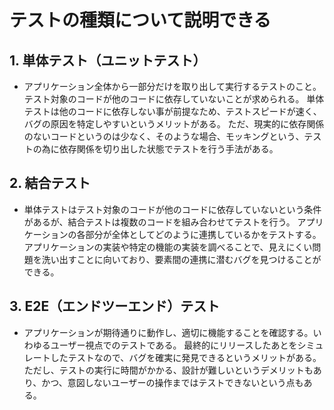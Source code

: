 # テストの種類について説明できる

## 1. 単体テスト（ユニットテスト）

- アプリケーション全体から一部分だけを取り出して実行するテストのこと。テスト対象のコードが他のコードに依存していないことが求められる。
  単体テストは他のコードに依存しない事が前提なため、テストスピードが速く、バグの原因を特定しやすいというメリットがある。
  ただ、現実的に依存関係のないコードというのは少なく、そのような場合、モッキングという、テストの為に依存関係を切り出した状態でテストを行う手法がある。

## 2. 結合テスト

- 単体テストはテスト対象のコードが他のコードに依存していないという条件があるが、結合テストは複数のコードを組み合わせてテストを行う。
  アプリケーションの各部分が全体としてどのように連携しているかをテストする。
  アプリケーションの実装や特定の機能の実装を調べることで、見えにくい問題を洗い出すことに向いており、要素間の連携に潜むバグを見つけることができる。

## 3. E2E（エンドツーエンド）テスト

- アプリケーションが期待通りに動作し、適切に機能することを確認する。いわゆるユーザー視点でのテストである。
  最終的にリリースしたあとをシミュレートしたテストなので、バグを確実に発見できるというメリットがある。
  ただし、テストの実行に時間がかかる、設計が難しいというデメリットもあり、かつ、意図しないユーザーの操作まではテストできないという点もある。
